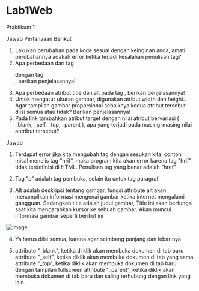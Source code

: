 # Lab1Web
Praktikum 1

Jawab Pertanyaan Berikut
1. Lakukan perubahan pada kode sesuai dengan keinginan anda, amati perubahannya adakah
error ketika terjadi kesalahan penulisan tag?
2. Apa perbedaan dari tag <p> dengan tag <br>, berikan penjelasannya!
3. Apa perbedaan atribut title dan alt pada tag <img>, berikan penjelasannya!
4. Untuk mengatur ukuran gambar, digunakan atribut width dan height. Agar tampilan gambar
proporsional sebaiknya kedua atribut tersebut diisi semua atau tidak? Berikan penjelasannya!
5. Pada link tambahkan atribut target dengan nilai atribut bervariasi ( _blank, _self, _top,
_parent ), apa yang terjadi pada masing-masing nilai antribut tersebut?

Jawab

1. Terdapat error jika kita mengubah tag dengan sesukan kita, contoh misal menulis tag "hrif", maka program kita akan error karena tag "hrif" tidak terdefinisi di HTML. Penulisan tag yang benar adalah "href"

2. Tag "p" adalah tag pembuka, selain itu untuk tag paragraf

3. Alt adalah deskripsi tentang gambar, fungsi attribute alt akan menampilkan informasi mengenai gambar ketika internet mengalami gangguan.
  Sedangkan title adalah judul gambar, Title ini akan berfungsi saat kita mengarahkan kursor ke sebuah gambar. Akan muncul informasi gambar seperti berikut ini

![image](https://user-images.githubusercontent.com/39154644/112295529-9370f980-8cc6-11eb-9c5a-baa67516f6a9.png)

4. Ya harus diisi semua, karena agar seimbang panjang dan lebar nya

5. attribute "_blank", ketika di klik akan membuka dokumen di tab baru
   attribute "_self", ketika diklik akan membuka dokumen di tab yang sama
   attribute "_top", ketika diklik akan membuka dokumen di tab baru dengan tampilan fullscreen
   attribute "_parent", ketika diklik akan membuka dokumen di tab baru dan saling terhubung dengan link yang lain.
